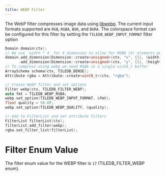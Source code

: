 ```yaml
---
title: WEBP Filter
---
```


The WebP filter compresses image data using [libwebp](https://developers.google.com/speed/webp/docs/api#headers_and_libraries). The current input formats supported are `RGB`, `RGBA`, `BGR`, and `BGRA`. The colorspace format can be configured for this filter by setting the `TILEDB_WEBP_INPUT_FORMAT` filter option


```C++
Domain domain(ctx);
// We use `width * 4` for X dimension to allow for RGBA (4) elements per-pixel 
domain.add_dimension(Dimension::create<unsigned>(ctx, "x", {{1, (width)*4}}, 100))
      .add_dimension(Dimension::create<unsigned>(ctx, "y", {{1, (height)}}, 100));
// To compress using webp we need RGBA in a single uint8_t buffer
ArraySchema schema(ctx, TILEDB_DENSE);
Attribute rgba = Attribute::create<uint8_t>(ctx, "rgba");

// Create WebP filter and set options
Filter webp(ctx, TILEDB_FILTER_WEBP);
auto fmt = TILEDB_WEBP_RGBA;
webp.set_option(TILEDB_WEBP_INPUT_FORMAT, &fmt);
float quality = 50.0f;
webp.set_option(TILEDB_WEBP_QUALITY, &quality);

// Add to FilterList and set attribute filters
FilterList filterList(ctx);
filterList.add_filter(webp);
rgba.set_filter_list(filterList);
```

# Filter Enum Value

The filter enum value for the WEBP filter is `17` (TILEDB_FILTER_WEBP enum).
